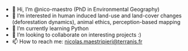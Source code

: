 - 👋 Hi, I’m @nico-maestro (PhD in Environmental Geography)
- 👀 I’m interested in human induced land-use and land-cover changes (deforestation dynamics), animal ethics, perception-based mapping
- 🌱 I’m currently learning Python
- 💞️ I’m looking to collaborate on interesting projects :)
- 📫 How to reach me: nicolas.maestripieri@terranis.fr

<!---
nico-maestro/nico-maestro is a ✨ special ✨ repository because its `README.md` (this file) appears on your GitHub profile.
You can click the Preview link to take a look at your changes.
--->
